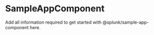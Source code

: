 # SampleAppComponent

Add all information required to get started with @splunk/sample-app-component here.
